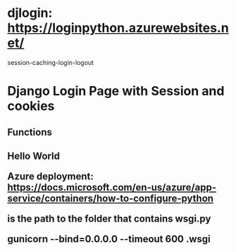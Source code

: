 # djlogin: https://loginpython.azurewebsites.net/
session-caching-login-logout

<h1> Django Login Page with Session and cookies </h1>
<h2>Functions<h2>
<body>
Hello World
 
Azure deployment: https://docs.microsoft.com/en-us/azure/app-service/containers/how-to-configure-python

<p><module> is the path to the folder that contains wsgi.py</p>
<p>gunicorn --bind=0.0.0.0 --timeout 600 <module>.wsgi</p>
</body>
